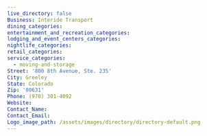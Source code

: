 ```yaml
---
live_directory: false
Business: Interide Transport
dining_categories:
entertainment_and_recreation_categories:
lodging_and_event_centers_categories:
nightlife_categories:
retail_categories:
service_categories:
  - moving-and-storage
Street: '800 8th Avenue, Ste. 235'
City: Greeley
State: Colorado
Zip: '80631'
Phone: (970) 301-4092
Website:
Contact_Name:
Contact_Email:
Logo_image_path: /assets/images/directory/directory-default.png
---
```



